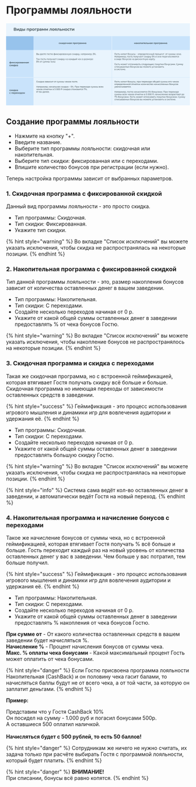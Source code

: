 # Программы лояльности

![](../../.gitbook/assets/image.png)

## Создание программы лояльности

* Нажмите на кнопку "+".
* Введите название.
* Выберите тип программы лояльности: скидочная или накопительная.
* Выберите тип скидки: фиксированная или с переходами.
* Впишите количество бонусов при регистрации (если нужно).

Теперь настройка программы зависит от выбранных параметров.

### **1.  Скидочная программа с фиксированной скидкой**

Данный вид программы лояльности - это просто скидка.

* Тип программы: Скидочная.
* Тип скидки: Фиксированная.
* Укажите тип скидки.

{% hint style="warning" %}
Во вкладке "Список исключений" вы можете указать исключения, чтобы скидка не распространялась на некоторые позиции.&#x20;
{% endhint %}

### 2. Накопительная программа с фиксированной скидкой

Тип данной программы лояльности - это, размер накопления бонусов зависит от количества оставленных денег в вашем заведении.

* Тип программы: Накопительная.
* Тип скидки: С переходами.
* Создайте несколько переходов начиная от 0 р.
* Укажите от какой общей суммы оставленных денег в заведении предоставлять % от чека бонусов Гостю.

{% hint style="warning" %}
Во вкладке "Список исключений" вы можете указать исключения, чтобы накопление бонусов не распространялось на некоторые позиции.&#x20;
{% endhint %}

### 3. Скидочная программа и скидка с переходами

Такая же скидочная программа, но с встроенной геймификацией, которая втягивает Гостя получать скидку всё больше и больше. Скидочная программа но имеющая переходы от зависимости оставленных средств в заведении.

{% hint style="success" %}
Геймификация - это процесс использования игрового мышления и динамики игр для вовлечения аудитории и удержания её.
{% endhint %}

* Тип программы: Скидочная.
* Тип скидки: С переходами.
* Создайте несколько переходов начиная от 0 р.
* Укажите от какой общей суммы оставленных денег в заведении предоставлять большую скидку Гостю.

{% hint style="warning" %}
Во вкладке "Список исключений" вы можете указать исключения, чтобы скидка не распространялась на некоторые позиции.&#x20;
{% endhint %}

{% hint style="info" %}
Система сама ведёт кол-во оставленных денег в заведении, и автоматически ведёт Гостя на новый переход.
{% endhint %}

### 4. Накопительная программа и начисление бонусов с переходами

Такое же начисление бонусов от суммы чека, но с встроенной геймификацией, которая втягивает Гостя получать % всё больше и больше. Гость переходит каждый раз на новый уровень от количества оставленных денег у вас в заведении. Чем больше у вас потратил, тем больше получил.

{% hint style="success" %}
Геймификация - это процесс использования игрового мышления и динамики игр для вовлечения аудитории и удержания её.
{% endhint %}

* Тип программы: Накопительная.
* Тип скидки: С переходами.
* Создайте несколько переходов начиная от 0 р.
* Укажите от какой общей суммы оставленных денег в заведении предоставлять % накопления от чека бонусов Гостю.

**При сумме от** - От какого количества оставленных средств в вашем заведении будет начисляться %.\
**Начисление %** - Процент начисления бонусов от суммы чека.\
**Макс. % оплаты чека бонусами** - Какой максимальный процент Гость может оплатить от чека бонусами.

{% hint style="danger" %}
Если Гостю присвоена программа лояльности Накопительная (CashBack) и он половину чека гасит балами, то начисляться баллы будут не от всего чека, а от той части, за которую он заплатит деньгами.
{% endhint %}

**Пример:**

Представим что у Гостя CashBack 10%\
Он посидел на сумму - 1.000 руб и погасил бонусами 500р.\
А оставшиеся 500 оплатил наличкой.\
\
**Начисляться будет с 500 рублей, то есть 50 баллов!**

{% hint style="danger" %}
Сотрудникам же ничего не нужно считать, их задача только при расчёте выбирать Гостя с программой лояльности, который будет платить.
{% endhint %}

{% hint style="danger" %}
**ВНИМАНИЕ!**\
При списании, бонусы всё равно копятся.
{% endhint %}
